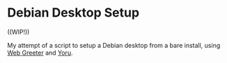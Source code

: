 # Debian Desktop Setup

((WIP!))

My attempt of a script to setup a Debian desktop from a bare install, using [Web Greeter](https://github.com/JezerM/web-greeter) and [Yoru](https://github.com/rxyhn/yoru).
